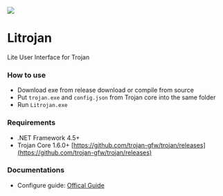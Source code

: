 ![](https://i.imgur.com/am6arbP.png)

# Litrojan
Lite User Interface for Trojan

### How to use
- Download exe from release download or compile from source
- Put ``trojan.exe`` and ``config.json`` from Trojan core into the same folder
- Run ``Litrojan.exe``

### Requirements  
- .NET Framework 4.5+
- Trojan Core 1.6.0+ [https://github.com/trojan-gfw/trojan/releases](https://github.com/trojan-gfw/trojan/releases)

### Documentations
- Configure guide: [Offical Guide](https://trojan-gfw.github.io/trojan/config)
